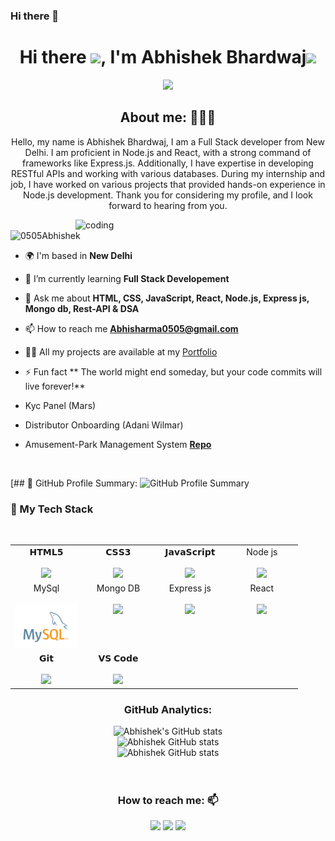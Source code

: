 ### Hi there 👋

<!--
**0505Abhishek/0505Abhishek** is a ✨ _special_ ✨ repository because its `README.md` (this file) appears on your GitHub profile.

Here are some ideas to get you started:

- 🔭 I’m currently working on ...
- 🌱 I’m currently learning ...
- 👯 I’m looking to collaborate on ...
- 🤔 I’m looking for help with ...
- 💬 Ask me about ...
- 📫 How to reach me: ...
- 😄 Pronouns: ...
- ⚡ Fun fact: ...
-->

<h1 align="center">Hi there <img src="https://c.tenor.com/z2xJqhCpneIAAAAM/wave-hand.gif" width="40px">, I'm Abhishek Bhardwaj<img src="https://img.icons8.com/external-others-cattaleeya-thongsriphong/344/external-Boy-user-with-laptop-color-line-others-cattaleeya-thongsriphong.png"  width="60px" /></h1>

<p align="center">
<a align="center" href="https://github.com/0505Abhishek/0505Abhishek"><img src="https://readme-typing-svg.herokuapp.com?color=0A88B3&lines=Welcome+to+My+GitHub+Profile!;I'm+a+FullStack+Developer. " /></a>
</p>

<h2 align="center">About me: 👨🏽‍💻</h2>
<p align="center">Hello, my name is Abhishek Bhardwaj, I am a Full Stack developer from New Delhi. I am proficient in Node.js and React, with a strong command of frameworks like Express.js. Additionally, I have expertise in developing RESTful APIs and working with various databases.  During my internship and job, I have worked on various projects that provided hands-on experience in Node.js development. Thank you for considering my profile, and I look forward to hearing from you.</p>


<img align="right" alt="coding" width="400" src="https://user-images.githubusercontent.com/56001279/169039511-a3887a25-f6aa-449c-a269-82372aaa8618.gif"/>

<p align="left"> <img src="https://komarev.com/ghpvc/?username=0505Abhishek&label=Profile%20views&color=0e75b6&style=flat" alt="0505Abhishek" /> </p>

- 🌍 I'm based in **New Delhi**

- 🌱 I’m currently learning **Full Stack Developement**

- 💬 Ask me about **HTML, CSS, JavaScript, React, Node.js, Express js, Mongo db, Rest-API & DSA**

- 📫 How to reach me **Abhisharma0505@gmail.com**

- 👨‍💻 All my projects are available at my [Portfolio](https://0505Abhishek.github.io/)
    
- ⚡ Fun fact ** The world might end someday, but your code commits will live forever!**
- Kyc Panel (Mars) 
- Distributor Onboarding (Adani Wilmar)
-  Amusement-Park Management System **[Repo](https://github.com/khushboo787/actual-shoes-7533)**

<br/>

[## 📝 GitHub Profile Summary: 
![GitHub Profile Summary](https://profile-summary-for-github.com/user/0505Abhishek)

<div align="center">
  <h3 align="left" border="0"> 🚀 My Tech Stack </h3>
<br>
<table align="center">
<tbody>
<tr valign="top">
<td width="25%" align="center">
<span>𝗛𝗧𝗠𝗟𝟱</span><br><br>
<img height="64px" src="https://cdn.svgporn.com/logos/html-5.svg">
</td>
<td width="25%" align="center">
<span>𝗖𝗦𝗦𝟯</span><br><br>
<img height="64px" src="https://cdn.svgporn.com/logos/css-3.svg">
</td>
<td width="25%" align="center">
<span>𝗝𝗮𝘃𝗮𝗦𝗰𝗿𝗶𝗽𝘁</span><br><br>
<img height="64px" src="https://cdn.svgporn.com/logos/javascript.svg">
</td>
<td width="25%" align="center">
<span>Node js</span><br><br>
<img height="64px" src="https://logowik.com/content/uploads/images/nodejs.jpg">
</td>
</tr>
<tr valign="top" >
<td width="25%" align="center">
<span>MySql</span><br><br>
<img height="70px" src="./images/sql.png">
</td>
<td width="25%" align="center">
<span>Mongo DB</span><br><br>
<img height="70px" src="https://encrypted-tbn0.gstatic.com/images?q=tbn:ANd9GcRTfA0GGJ32gRo1E-p8xh_ubvv048OXLdvW1x_rkyMB7XHB-jMjUiQjOpNeBK0KxfBM-g&usqp=CAU">
</td>
<td width="25%" align="center">
<span>Express js</span><br><br>
<img height="64px" src="https://miro.medium.com/v2/resize:fit:1400/1*i2fRBk3GsYLeUk_Rh7AzHw.png">
</td>
<td width="25%" align="center">
<span>React</span><br><br>
<img height="64px" src="https://cdn.worldvectorlogo.com/logos/react-2.svg">
</td>
</tr>
<td width="25%" align="center">
<span>𝗚𝗶𝘁</span><br><br>
<img height="64px" src="https://cdn.svgporn.com/logos/git-icon.svg">
</td>
<td width="25%" align="center">
<span>𝗩𝗦 𝗖𝗼𝗱𝗲</span><br><br>
<img height="64px" src="https://cdn.svgporn.com/logos/visual-studio-code.svg">
</td>
</tr>
</tbody>
</table>
<h3 align="center">GitHub Analytics: </h3>
<div align="center">
  <img src="https://github-readme-stats.vercel.app/api?username=0505Abhishek&count_private=true&theme=algolia" alt="Abhishek's GitHub stats" />
</div>
<div align="center">
  <img src="https://github-readme-stats.vercel.app/api/top-langs/?username=0505Abhishek&langs_count=8&theme=algolia" alt="Abhishek GitHub stats" />
</div>
<div align="center">
  <img src="https://github-readme-streak-stats.herokuapp.com/?user=0505Abhishek" alt="Abhishek GitHub stats" />

</div>


<br/>  
<br/>

<h3 align="center">How to reach me: 📫</h3>
<div align="center" display="flex">
  <a  href="https://www.linkedin.com/in/abhishek-bhardwaj-068925251" target="_blank"> <img src="https://img.shields.io/badge/LinkedIn-0077B5?style=for-the-badge&logo=linkedin&logoColor=white" /></a>
  <a  href="mailto: abhisharma05052002@gmail.com" target="_blank"><img src="https://img.shields.io/badge/Gmail-D14836?style=for-the-badge&logo=gmail&logoColor=white" /></a>
  <a  href="https://github.com/0505Abhishek" target="_blank"><img src="https://img.shields.io/badge/GitHub-100000?style=for-the-badge&logo=github&logoColor=white" /></a>
</div>
 
